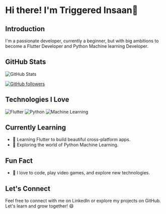 # Hi there! I'm Triggered Insaan👋

## Introduction
I'm a passionate developer, currently a beginner, but with big ambitions to become a Flutter Developer and Python Machine learning Developer.

## GitHub Stats
![GitHub Stats](https://github-readme-stats.vercel.app/api?username=triggered-insaan&show_icons=true&theme=radical)

<!-- Social Media -->
<!-- [![Linkedin: anshumansingh](https://img.shields.io/badge/-anshumansingh-blue?style=flat-square&logo=Linkedin&logoColor=white&link=https://www.linkedin.com/in/anshumansingh/)](https://www.linkedin.com/in/anshumansingh/) -->
[![GitHub followers](https://img.shields.io/github/followers/triggered-insaan?label=Follow&style=social)](https://github.com/triggered-insaan)


## Technologies I Love

![Flutter](https://img.shields.io/badge/-Flutter-61DBFB?style=for-the-badge&logo=flutter&logoColor=white)
![Python](https://img.shields.io/badge/-Python-3776AB?style=for-the-badge&logo=python&logoColor=white)
![Machine Learning](https://img.shields.io/badge/-Machine%20Learning-FF6F61?style=for-the-badge)


<!-- ## My Projects -->

<!-- - 🚀 [Project 1](link-to-project-1) - Short description.
- 🌟 [Project 2](link-to-project-2) - Short description.
- 📚 [Project 3](link-to-project-3) - Short description. -->

<!-- Currently Learning -->
## Currently Learning

- 📖 Learning Flutter to build beautiful cross-platform apps.
- 🧠 Exploring the world of Python Machine Learning.

<!-- Fun Fact -->
## Fun Fact

- 🎯 I love to code, play video games, and explore new technologies.

<!-- Let's Connect -->
## Let's Connect

Feel free to connect with me on LinkedIn or explore my projects on GitHub. Let's learn and grow together! 😄

